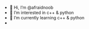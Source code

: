 - 👋 Hi, I’m @afraidnoob
- 👀 I’m interested in c++ & python
- 🌱 I’m currently learning c++ & python
- 
<!---
afraidnoob/afraidnoob is a ✨ special ✨ repository because its `README.md` (this file) appears on your GitHub profile.
You can click the Preview link to take a look at your changes.
--->
